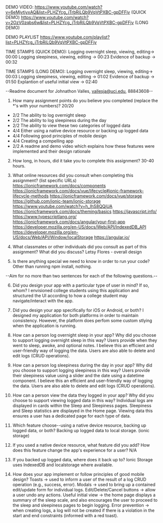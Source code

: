 DEMO VIDEO:
https://www.youtube.com/watch?v=6eMjvtjyxAQ&list=PLHZYcg_jTrbRiLQb9VqVtPXBC-gpDFFjv  (QUICK DEMO)
https://www.youtube.com/watch?v=2OzV0zqbs6w&list=PLHZYcg_jTrbRiLQb9VqVtPXBC-gpDFFjv  (LONG DEMO)


DEMO PLAYLIST
https://www.youtube.com/playlist?list=PLHZYcg_jTrbRiLQb9VqVtPXBC-gpDFFjv


TIME STAMPS (QUICK DEMO):
Logging overnight sleep, viewing, editing-> 00:00
Logging sleepiness, viewing, editing -> 00:23
Evidence of backup -> 00:32


TIME STAMPS (LONG DEMO):
Logging overnight sleep, viewing, editing-> 00:03
Logging sleepiness, viewing, editing -> 01:02
Evidence of backup -> 01:50
Explantion of useful initial view -> 02:40

--Readme document for Johnathon Valles, vallesja@uci.edu, 88843608--

1. How many assignment points do you believe you completed (replace the *'s with your numbers)?
20/20
- 2/2 The ability to log overnight sleep
- 2/2 The ability to log sleepiness during the day
- 2/2 The ability to view these two categories of logged data
- 4/4 Either using a native device resource or backing up logged data
- 4/4 Following good principles of mobile design
- 4/4 Creating a compelling app
- 2/2 A readme and demo video which explains how these features were implemented and their design rationale

2. How long, in hours, did it take you to complete this assignment?
30-40 hours.


3. What online resources did you consult when completing this assignment? (list specific URLs)
https://ionicframework.com/docs/components
https://ionicframework.com/docs/vue/lifecycle#ionic-framework-lifecycle-methods
https://ionicframework.com/docs/vue/storage
https://github.com/ionic-team/ionic-storage
https://www.youtube.com/watch?v=h_IhS8QQjUA
https://ionicframework.com/docs/theming/basics
https://javascript.info/
https://www.typescriptlang.org/
https://ionicframework.com/docs/angular/your-first-app
https://developer.mozilla.org/en-US/docs/Web/API/IndexedDB_API
https://developer.mozilla.org/en-US/docs/Web/API/Window/localStorage
https://angular.io/


4. What classmates or other individuals did you consult as part of this assignment? What did you discuss?
Letsy Flores - overall design


5. Is there anything special we need to know in order to run your code?
Other than running npm install, nothing.



--Aim for no more than two sentences for each of the following questions.--



6. Did you design your app with a particular type of user in mind? If so, whom?
I envisioned college students using this application and structured the UI according to
how a college student may navigate/interact with the app.


7. Did you design your app specifically for iOS or Android, or both?
I designed my application for both platforms in order to maintain consistency. However,
the platform does perfom some custom stlying when the application is running.


8. How can a person log overnight sleep in your app? Why did you choose to support logging overnight sleep in this way?
Users provide when they went to sleep, awoke, and optional notes.
I believe this an efficient and user-friendly way of logging the data.
Users are also able to delete and edit logs (CRUD operations).


9. How can a person log sleepiness during the day in your app? Why did you choose to support logging sleepiness in this way?
Users provide their sleepiness value using a slider and the date using a datetime component.
I believe this an efficient and user-friendly way of logging the data.
Users are also able to delete and edit logs (CRUD operations).


10. How can a person view the data they logged in your app? Why did you choose to support viewing logged data in this way?
Individual logs are displayed in cards within the Sleep and Sleepiness pages.
Sleepiness and Sleep statistics are displayed in the Home page.
Viewing data this ensures a user has a dedicated page for each type of data.


11. Which feature choose--using a native device resource, backing up logged data, or both?
Backing up logged data to local storage. (ionic storage)


12. If you used a native device resource, what feature did you add? How does this feature change the app's experience for a user?
N/A


13. If you backed up logged data, where does it back up to?
Ionic Storage uses IndexedDB and localstorage where available.


14. How does your app implement or follow principles of good mobile design?
Toasts -> used to inform a user of the result of a log CRUD operation (e.g., success, error).
Modals -> used to bring up a contained edit/update form for individual logs.
Edit/Delete/Cancel buttons -> allow a user undo any actions.
Useful initial view -> the home page displays a summary of the sleep scale, and also encourages the user to proceed to the sleep and sleepiness pages to begin logging.
Error prevention -> when creating logs, a log will not be created if there is a violation in the start and end constraints (informed with a red toast).

